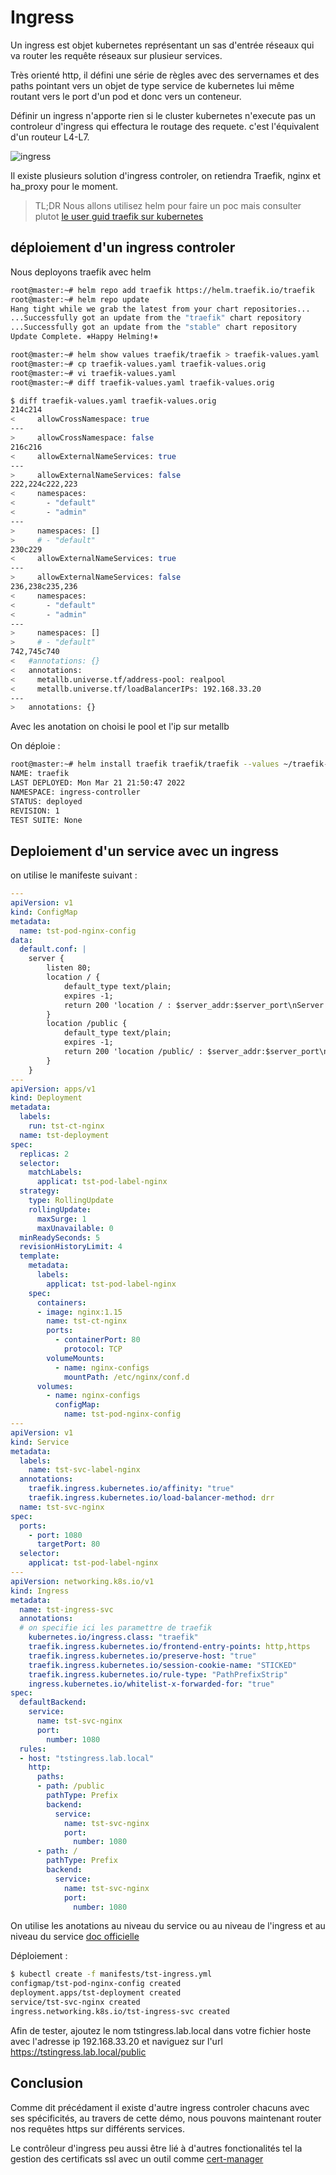 # Ingress

Un ingress est objet kubernetes représentant un sas d'entrée réseaux qui va router les requête réseaux sur plusieur services.

Très orienté http, il défini une série de règles avec des servernames et des paths pointant vers un objet de type service de kubernetes lui même routant vers le port d'un pod et donc vers un conteneur.

Définir un ingress n'apporte rien si le cluster kubernetes n'execute pas un controleur d'ingress qui effectura le routage des requete. c'est l'équivalent d'un routeur L4-L7.

![ingress](../images/ingress.drawio.png)

Il existe plusieurs solution d'ingress controler, on retiendra Traefik, nginx et ha_proxy pour le moment.

> TL;DR Nous allons utilisez helm pour faire un poc mais consulter plutot [le user guid traefik sur kubernetes](https://doc.traefik.io/traefik/v1.7/user-guide/kubernetes/)

## déploiement d'un ingress controler

Nous deployons traefik avec helm

```bash
root@master:~# helm repo add traefik https://helm.traefik.io/traefik
root@master:~# helm repo update
Hang tight while we grab the latest from your chart repositories...
...Successfully got an update from the "traefik" chart repository
...Successfully got an update from the "stable" chart repository
Update Complete. ⎈Happy Helming!⎈

root@master:~# helm show values traefik/traefik > traefik-values.yaml
root@master:~# cp traefik-values.yaml traefik-values.orig
root@master:~# vi traefik-values.yaml
root@master:~# diff traefik-values.yaml traefik-values.orig

$ diff traefik-values.yaml traefik-values.orig
214c214
<     allowCrossNamespace: true
---
>     allowCrossNamespace: false
216c216
<     allowExternalNameServices: true
---
>     allowExternalNameServices: false
222,224c222,223
<     namespaces:
<       - "default"
<       - "admin"
---
>     namespaces: []
>     # - "default"
230c229
<     allowExternalNameServices: true
---
>     allowExternalNameServices: false
236,238c235,236
<     namespaces:
<       - "default"
<       - "admin"
---
>     namespaces: []
>     # - "default"
742,745c740
<   #annotations: {}
<   annotations:
<     metallb.universe.tf/address-pool: realpool
<     metallb.universe.tf/loadBalancerIPs: 192.168.33.20 
---
>   annotations: {}
```

Avec les anotation on choisi le pool et l'ip sur metallb

On déploie :

```bash
root@master:~# helm install traefik traefik/traefik --values ~/traefik-values.yaml --create-namespace --namespace ingress-controller
NAME: traefik
LAST DEPLOYED: Mon Mar 21 21:50:47 2022
NAMESPACE: ingress-controller
STATUS: deployed
REVISION: 1
TEST SUITE: None
```

## Deploiement d'un service avec un ingress

on utilise le manifeste suivant :

```yaml
---
apiVersion: v1
kind: ConfigMap
metadata:
  name: tst-pod-nginx-config
data:
  default.conf: |
    server {
        listen 80;
        location / {
            default_type text/plain;
            expires -1;
            return 200 'location / : $server_addr:$server_port\nServer name: $hostname\nDate: $time_local\nURI: $request_uri\nRequest ID: $request_id\n';
        }
        location /public {
            default_type text/plain;
            expires -1;
            return 200 'location /public/ : $server_addr:$server_port\nServer name: $hostname\nDate: $time_local\nURI: $request_uri\nRequest ID: $request_id\n';
        }
    }
---
apiVersion: apps/v1
kind: Deployment
metadata:
  labels:
    run: tst-ct-nginx
  name: tst-deployment
spec:
  replicas: 2
  selector:
    matchLabels:
      applicat: tst-pod-label-nginx
  strategy:
    type: RollingUpdate
    rollingUpdate:
      maxSurge: 1
      maxUnavailable: 0
  minReadySeconds: 5
  revisionHistoryLimit: 4
  template:
    metadata:
      labels:
        applicat: tst-pod-label-nginx
    spec:
      containers:
      - image: nginx:1.15
        name: tst-ct-nginx
        ports:
          - containerPort: 80
            protocol: TCP
        volumeMounts:
          - name: nginx-configs
            mountPath: /etc/nginx/conf.d
      volumes:
        - name: nginx-configs
          configMap:
            name: tst-pod-nginx-config
---
apiVersion: v1
kind: Service
metadata:
  labels:
    name: tst-svc-label-nginx
  annotations:
    traefik.ingress.kubernetes.io/affinity: "true"
    traefik.ingress.kubernetes.io/load-balancer-method: drr
  name: tst-svc-nginx
spec:
  ports:
    - port: 1080
      targetPort: 80
  selector:
    applicat: tst-pod-label-nginx
---
apiVersion: networking.k8s.io/v1
kind: Ingress
metadata:
  name: tst-ingress-svc
  annotations:
  # on specifie ici les paramettre de traefik
    kubernetes.io/ingress.class: "traefik"
    traefik.ingress.kubernetes.io/frontend-entry-points: http,https
    traefik.ingress.kubernetes.io/preserve-host: "true"
    traefik.ingress.kubernetes.io/session-cookie-name: "STICKED"
    traefik.ingress.kubernetes.io/rule-type: "PathPrefixStrip"
    ingress.kubernetes.io/whitelist-x-forwarded-for: "true"
spec:
  defaultBackend:
    service:
      name: tst-svc-nginx
      port:
        number: 1080
  rules:
  - host: "tstingress.lab.local"
    http:
      paths:
      - path: /public
        pathType: Prefix
        backend:
          service:
            name: tst-svc-nginx
            port:
              number: 1080
      - path: /
        pathType: Prefix
        backend:
          service:
            name: tst-svc-nginx
            port:
              number: 1080
```

On utilise les anotations au niveau du service ou au niveau de l'ingress et au niveau du service [doc officielle](https://doc.traefik.io/traefik/v1.7/configuration/backends/kubernetes/#general-annotations)

Déploiement :

```bash
$ kubectl create -f manifests/tst-ingress.yml
configmap/tst-pod-nginx-config created
deployment.apps/tst-deployment created
service/tst-svc-nginx created
ingress.networking.k8s.io/tst-ingress-svc created
```

Afin de tester, ajoutez le nom tstingress.lab.local dans votre fichier hoste avec l'adresse ip 192.168.33.20 et naviguez sur l'url <https://tstingress.lab.local/public>

## Conclusion

Comme dit précédament il existe d'autre ingress controler chacuns avec ses spécificités, au travers de cette démo, nous pouvons maintenant router nos requêtes https sur différents services.

Le contrôleur d'ingress peu aussi être lié à d'autres fonctionalités tel la gestion des certificats ssl avec un outil comme [cert-manager](https://cert-manager.io/docs/)

